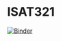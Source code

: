 # ISAT321

[![Binder](https://mybinder.org/badge_logo.svg)](https://mybinder.org/v2/gh/TobGerken/ISAT321/HEAD)
